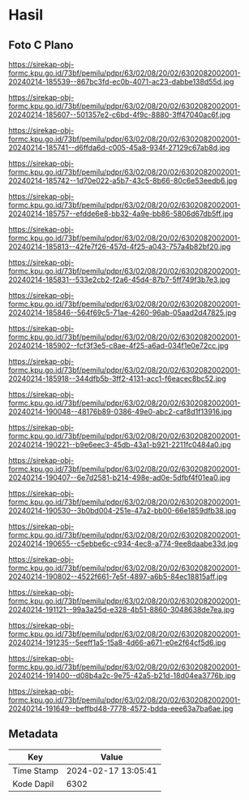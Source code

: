 # Hasil

## Foto C Plano

https://sirekap-obj-formc.kpu.go.id/73bf/pemilu/pdpr/63/02/08/20/02/6302082002001-20240214-185539--867bc3fd-ec0b-4071-ac23-dabbe138d55d.jpg

https://sirekap-obj-formc.kpu.go.id/73bf/pemilu/pdpr/63/02/08/20/02/6302082002001-20240214-185607--501357e2-c6bd-4f9c-8880-3ff47040ac6f.jpg

https://sirekap-obj-formc.kpu.go.id/73bf/pemilu/pdpr/63/02/08/20/02/6302082002001-20240214-185741--d6ffda6d-c005-45a8-934f-27129c67ab8d.jpg

https://sirekap-obj-formc.kpu.go.id/73bf/pemilu/pdpr/63/02/08/20/02/6302082002001-20240214-185742--1d70e022-a5b7-43c5-8b66-80c6e53eedb6.jpg

https://sirekap-obj-formc.kpu.go.id/73bf/pemilu/pdpr/63/02/08/20/02/6302082002001-20240214-185757--efdde6e8-bb32-4a9e-bb86-5806d67db5ff.jpg

https://sirekap-obj-formc.kpu.go.id/73bf/pemilu/pdpr/63/02/08/20/02/6302082002001-20240214-185813--42fe7f26-457d-4f25-a043-757a4b82bf20.jpg

https://sirekap-obj-formc.kpu.go.id/73bf/pemilu/pdpr/63/02/08/20/02/6302082002001-20240214-185831--533e2cb2-f2a6-45d4-87b7-5ff749f3b7e3.jpg

https://sirekap-obj-formc.kpu.go.id/73bf/pemilu/pdpr/63/02/08/20/02/6302082002001-20240214-185846--564f69c5-71ae-4260-96ab-05aad2d47825.jpg

https://sirekap-obj-formc.kpu.go.id/73bf/pemilu/pdpr/63/02/08/20/02/6302082002001-20240214-185902--fcf3f3e5-c8ae-4f25-a6ad-034f1e0e72cc.jpg

https://sirekap-obj-formc.kpu.go.id/73bf/pemilu/pdpr/63/02/08/20/02/6302082002001-20240214-185918--344dfb5b-3ff2-4131-acc1-f6eacec8bc52.jpg

https://sirekap-obj-formc.kpu.go.id/73bf/pemilu/pdpr/63/02/08/20/02/6302082002001-20240214-190048--48176b89-0386-49e0-abc2-caf8d1f13916.jpg

https://sirekap-obj-formc.kpu.go.id/73bf/pemilu/pdpr/63/02/08/20/02/6302082002001-20240214-190221--b9e6eec3-45db-43a1-b921-2211fc0484a0.jpg

https://sirekap-obj-formc.kpu.go.id/73bf/pemilu/pdpr/63/02/08/20/02/6302082002001-20240214-190407--6e7d2581-b214-498e-ad0e-5dfbf4f01ea0.jpg

https://sirekap-obj-formc.kpu.go.id/73bf/pemilu/pdpr/63/02/08/20/02/6302082002001-20240214-190530--3b0bd004-251e-47a2-bb00-66e1859dfb38.jpg

https://sirekap-obj-formc.kpu.go.id/73bf/pemilu/pdpr/63/02/08/20/02/6302082002001-20240214-190655--c5ebbe6c-c934-4ec8-a774-9ee8daabe33d.jpg

https://sirekap-obj-formc.kpu.go.id/73bf/pemilu/pdpr/63/02/08/20/02/6302082002001-20240214-190802--4522f661-7e5f-4897-a6b5-84ec18815aff.jpg

https://sirekap-obj-formc.kpu.go.id/73bf/pemilu/pdpr/63/02/08/20/02/6302082002001-20240214-191121--99a3a25d-e328-4b51-8860-3048638de7ea.jpg

https://sirekap-obj-formc.kpu.go.id/73bf/pemilu/pdpr/63/02/08/20/02/6302082002001-20240214-191235--5eeff1a5-15a8-4d66-a671-e0e2f64cf5d6.jpg

https://sirekap-obj-formc.kpu.go.id/73bf/pemilu/pdpr/63/02/08/20/02/6302082002001-20240214-191400--d08b4a2c-9e75-42a5-b21d-18d04ea3776b.jpg

https://sirekap-obj-formc.kpu.go.id/73bf/pemilu/pdpr/63/02/08/20/02/6302082002001-20240214-191649--beffbd48-7778-4572-bdda-eee63a7ba6ae.jpg


## Metadata

| Key        | Value               |
| ---------- | ------------------- |
| Time Stamp | 2024-02-17 13:05:41 |
| Kode Dapil | 6302                |



